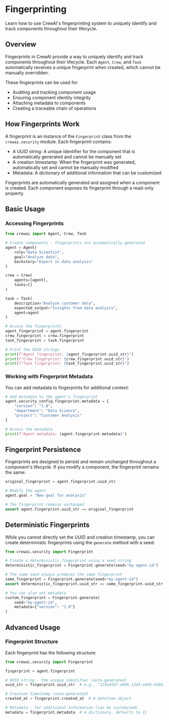 # Fingerprinting

Learn how to use CrewAI's fingerprinting system to uniquely identify and track components throughout their lifecycle.

## Overview

Fingerprints in CrewAI provide a way to uniquely identify and track components throughout their lifecycle. Each `Agent`, `Crew`, and `Task` automatically receives a unique fingerprint when created, which cannot be manually overridden.

These fingerprints can be used for:

* Auditing and tracking component usage
* Ensuring component identity integrity
* Attaching metadata to components
* Creating a traceable chain of operations

## How Fingerprints Work

A fingerprint is an instance of the `Fingerprint` class from the `crewai.security` module. Each fingerprint contains:

* A UUID string: A unique identifier for the component that is automatically generated and cannot be manually set
* A creation timestamp: When the fingerprint was generated, automatically set and cannot be manually modified
* Metadata: A dictionary of additional information that can be customized

Fingerprints are automatically generated and assigned when a component is created. Each component exposes its fingerprint through a read-only property.

## Basic Usage

### Accessing Fingerprints

```python
from crewai import Agent, Crew, Task

# Create components - fingerprints are automatically generated
agent = Agent(
    role="Data Scientist",
    goal="Analyze data",
    backstory="Expert in data analysis"
)

crew = Crew(
    agents=[agent],
    tasks=[]
)

task = Task(
    description="Analyze customer data",
    expected_output="Insights from data analysis",
    agent=agent
)

# Access the fingerprints
agent_fingerprint = agent.fingerprint
crew_fingerprint = crew.fingerprint
task_fingerprint = task.fingerprint

# Print the UUID strings
print(f"Agent fingerprint: {agent_fingerprint.uuid_str}")
print(f"Crew fingerprint: {crew_fingerprint.uuid_str}")
print(f"Task fingerprint: {task_fingerprint.uuid_str}")
```

### Working with Fingerprint Metadata

You can add metadata to fingerprints for additional context:

```python
# Add metadata to the agent's fingerprint
agent.security_config.fingerprint.metadata = {
    "version": "1.0",
    "department": "Data Science",
    "project": "Customer Analysis"
}

# Access the metadata
print(f"Agent metadata: {agent.fingerprint.metadata}")
```

## Fingerprint Persistence

Fingerprints are designed to persist and remain unchanged throughout a component's lifecycle. If you modify a component, the fingerprint remains the same:

```python
original_fingerprint = agent.fingerprint.uuid_str

# Modify the agent
agent.goal = "New goal for analysis"

# The fingerprint remains unchanged
assert agent.fingerprint.uuid_str == original_fingerprint
```

## Deterministic Fingerprints

While you cannot directly set the UUID and creation timestamp, you can create deterministic fingerprints using the `generate` method with a seed:

```python
from crewai.security import Fingerprint

# Create a deterministic fingerprint using a seed string
deterministic_fingerprint = Fingerprint.generate(seed="my-agent-id")

# The same seed always produces the same fingerprint
same_fingerprint = Fingerprint.generate(seed="my-agent-id")
assert deterministic_fingerprint.uuid_str == same_fingerprint.uuid_str

# You can also set metadata
custom_fingerprint = Fingerprint.generate(
    seed="my-agent-id",
    metadata={"version": "1.0"}
)
```

## Advanced Usage

### Fingerprint Structure

Each fingerprint has the following structure:

```python
from crewai.security import Fingerprint

fingerprint = agent.fingerprint

# UUID string - the unique identifier (auto-generated)
uuid_str = fingerprint.uuid_str  # e.g., "123e4567-e89b-12d3-a456-426614174000"

# Creation timestamp (auto-generated)
created_at = fingerprint.created_at  # A datetime object

# Metadata - for additional information (can be customized)
metadata = fingerprint.metadata  # A dictionary, defaults to {}
```